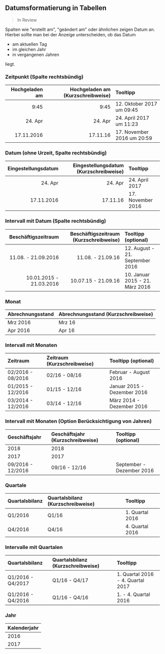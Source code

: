 ## Datumsformatierung in Tabellen

> In Review

Spalten wie "erstellt am", "geändert am" oder ähnlichen zeigen Datum an. Hierbei sollte man bei der Anzeige unterscheiden, ob das Datum
 - am aktuellen Tag
 - im gleichen Jahr
 - in vergangenen Jahren

liegt.

### Zeitpunkt (Spalte rechtsbündig)
Hochgeladen am | Hochgeladen am (Kurzschreibweise) | Tooltipp
-:|-:|:-
9:45 | 9:45	| 12. Oktober 2017 um 09:45
24. Apr | 24. Apr | 24. April 2017 um 11:23
17.11.2016 | 17.11.16 | 17. November 2016 um 20:59

### Datum (ohne Urzeit, Spalte rechtsbündig)
| Eingestellungsdatum | Eingestellungsdatum (Kurzschreibweise) | Tooltipp |
|-:|-:|:-|
| 24. Apr	| 24. Apr	| 24. April 2017 |
| 17.11.2016| 17.11.16	| 17. November 2016 |

### Intervall mit Datum (Spalte rechtsbündig)
| Beschäftigszeitraum | Beschäftigszeitraum (Kurzschreibweise) | Tooltipp (optional) |
|-:|-:|:-|
| 11.08. - 21.09.2016	| 11.08. - 21.09.16	| 12. August - 21. September 2016 |
| 10.01.2015 - 21.03.2016	| 10.07.15 - 21.09.16	| 10. Januar 2015 - 21. März 2016 |

### Monat
| Abrechnungsstand | Abrechnungsstand (Kurzschreibweise) | 
:-|:-|
| Mrz 2016	| Mrz 16 | 
| Apr 2016	| Apr 16 | 

### Intervall mit Monaten
| Zeitraum | Zeitraum (Kurzschreibweise) | Tooltipp (optional) |
|:-|:-|:-|
| 02/2016 - 08/2016	| 02/16 - 08/16	| Februar - August 2016 | 
| 01/2015 - 12/2016	| 01/15 - 12/16	| Januar 2015 - Dezember 2016 | 
| 03/2014 - 12/2016	| 03/14 - 12/16	| März 2014 - Dezember 2016 | 

### Intervall mit Monaten (Option Berücksichtigung von Jahren)
| Geschäftsjahr | Geschäftsjahr (Kurzschreibweise) | Tooltipp (optional) |
|:-|:-|:-|
| 2018	| 2018	| | 
| 2017	| 2017	| | 
| 09/2016 - 12/2016	| 09/16 - 12/16	| September - Dezember 2016 | 

### Quartale
| Quartalsbilanz | Quartalsbilanz (Kurzschreibweise) | Tooltipp | 
|:-|:-|:-|
| Q1/2016	| Q1/16	| 1. Quartal 2016 | 
| Q4/2016	| Q4/16	| 4. Quartal 2016 | 

### Intervalle mit Quartalen
| Quartalsbilanz | Quartalsbilanz (Kurzschreibweise) | Tooltipp | 
|:-|:-|:-|
| Q1/2016 - Q4/2017	| Q1/16 - Q4/17	| 1. Quartal 2016 - 4. Quartal 2017 | 
| Q1/2016 - Q4/2016	| Q1/16 - Q4/16	| 1. - 4. Quartal 2016 | 

### Jahr
|  Kalenderjahr | 
|:-|
| 2016 | 
| 2017 | 



